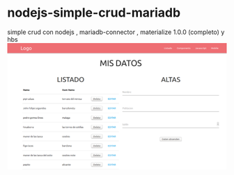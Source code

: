 # nodejs-simple-crud-mariadb
simple crud con nodejs , mariadb-connector , materialize 1.0.0 (completo) y hbs 
![Alt text](node-mariadb.png)
